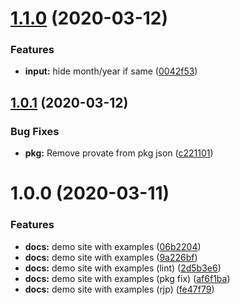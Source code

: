 # [1.1.0](https://github.com/lamabiker/ng-date-interval/compare/v1.0.1...v1.1.0) (2020-03-12)


### Features

* **input:** hide month/year if same ([0042f53](https://github.com/lamabiker/ng-date-interval/commit/0042f5390c51ec25667bd0360b7fc52197b1916e))

## [1.0.1](https://github.com/lamabiker/ng-date-interval/compare/v1.0.0...v1.0.1) (2020-03-12)


### Bug Fixes

* **pkg:** Remove provate from pkg json ([c221101](https://github.com/lamabiker/ng-date-interval/commit/c221101a5963924f50f1227f0dc4672df292c514))

# 1.0.0 (2020-03-11)


### Features

* **docs:** demo site with examples ([06b2204](https://github.com/lamabiker/ng-date-interval/commit/06b220414d966d6d1f796adeddb6d0fbb8c0b122))
* **docs:** demo site with examples ([9a226bf](https://github.com/lamabiker/ng-date-interval/commit/9a226bfa665d447428596648ba708d97951cc5c2))
* **docs:** demo site with examples (lint) ([2d5b3e6](https://github.com/lamabiker/ng-date-interval/commit/2d5b3e6421e3712d28ba5fa34bea63587aea0d92))
* **docs:** demo site with examples (pkg fix) ([af6f1ba](https://github.com/lamabiker/ng-date-interval/commit/af6f1ba7d9c43e565ffe5d4c2e4c977d31585b1c))
* **docs:** demo site with examples (rjp) ([fe47f79](https://github.com/lamabiker/ng-date-interval/commit/fe47f79edf5feb896d27c020474d298767df68d5))
